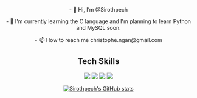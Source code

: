 
<div align=center>
- 👋 Hi, I’m @Sirothpech
<p>- 🌱 I'm currently learning the C language and I'm planning to learn Python and MySQL soon.</p>
- 📫 How to reach me christophe.ngan@gmail.com

## Tech Skills

 <img src="https://img.shields.io/badge/-C-979DAC?style=for-the-badge&logo=c&logoColor=979DAC&labelColor=282828">
 <img src="https://img.shields.io/badge/-GIT-C46339?style=for-the-badge&logo=git&logoColor=C46339&labelColor=282828">
 <img src="https://img.shields.io/badge/-GITHUB-949DA5?style=for-the-badge&logo=github&logoColor=949DA5&labelColor=282828">
 <img src="https://img.shields.io/badge/-HTML-E49C55?style=for-the-badge&logo=html5&logoColor=E49C55&labelColor=282828">

[![Sirothpech's GitHub stats](https://github-readme-stats.vercel.app/api?username=Sirothpech&show_icons=true&theme=radical)](https://github.com/Sirothpech/github-readme-stats)

  </div>
<!---
Sirothpech/Sirothpech is a ✨ special ✨ repository because its `README.md` (this file) appears on your GitHub profile.
You can click the Preview link to take a look at your changes.
--->
